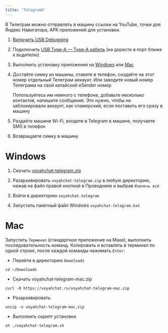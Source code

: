 ```yaml
---
title: 'TelegramX'
---
```


В Телеграм можно отправлять в машину ссылки на YouTube, точки для Яндекс Навигатора, APK приложений для установки.

1. [Включить USB Debugging](usb-debugging.md)

2. Подключить [USB Type-A — Type-A кабель](cable.md) (на доресте в порт ближе к водителю)

3. Выполнить установку приложения на [Windows](#windows) или [Mac](#mac)

4. Достаёте симку из машины, ставите в телефон, создаёте на этот номер отдельный Телеграм аккаунт. Или заводите новый номер Телеграма на свой китайский eSender номер

    Попользуйтесь им немного с телефона, добавьте несколько контактов, напишите сообщения. Это нужно, чтобы не заблокировали аккаунт, как спамерский, если поставить его сразу в машину

5. Раздаёте машине Wi-Fi, входите в Telegram в машине, получаете SMS в телефон

6. Возвращаете симку в машину

# Windows

1. Скачать [voyahchat-telegram.zip](https://voyahchat.ru/voyahchat-telegram.zip)

2. Разархивировать `voyahchat-telegram.zip` в любую директорию, нажав на файл правой кнопкой в Проводнике и выбрав `Извлечь всё`

3. Войти в директорию `voyahchat-telegram`

4. Запустить пакетный файл Windows `voyahchat-telegram.bat`

# Mac

Запустить `Терминал` (стандартное приложение на Маке), выполнить последовательность команд. Копировать и вставлять в терминал по одной строке, после каждой команды нажимать `Enter`:
  * Перейти в директорию `Downloads`
```
cd ~/Downloads
```
  * Скачать voyahchat-telegram-mac.zip
```
curl -O https://voyahchat.ru/voyahchat-telegram-mac.zip
 ```
  * Разархивировать
```
unzip -o voyahchat-telegram-mac.zip
```
  * Выполнить скрипт установки
```
sh ./voyahchat-telegram.sh
```

